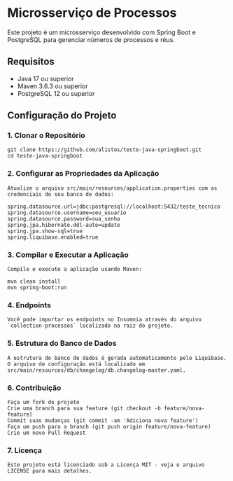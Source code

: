 # Microsserviço de Processos

Este projeto é um microsserviço desenvolvido com Spring Boot e PostgreSQL para gerenciar números de processos e réus.

## Requisitos

- Java 17 ou superior
- Maven 3.6.3 ou superior
- PostgreSQL 12 ou superior

## Configuração do Projeto

### 1. Clonar o Repositório

    git clone https://github.com/alistos/teste-java-springboot.git
    cd teste-java-springboot


### 2. Configurar as Propriedades da Aplicação

    Atualize o arquivo src/main/resources/application.properties com as credenciais do seu banco de dados:

    spring.datasource.url=jdbc:postgresql://localhost:5432/teste_tecnico
    spring.datasource.username=seu_usuario
    spring.datasource.password=sua_senha
    spring.jpa.hibernate.ddl-auto=update
    spring.jpa.show-sql=true
    spring.liquibase.enabled=true

### 3. Compilar e Executar a Aplicação
    
    Compile e execute a aplicação usando Maven:

    mvn clean install
    mvn spring-boot:run

### 4. Endpoints

    Você pode importar os endpoints no Insomnia através do arquivo `collection-processos` localizado na raiz do projeto.

### 5. Estrutura do Banco de Dados
    
    A estrutura do banco de dados é gerada automaticamente pelo Liquibase. O arquivo de configuração está localizado em src/main/resources/db/changelog/db.changelog-master.yaml.  

### 6. Contribuição
    
    Faça um fork do projeto
    Crie uma branch para sua feature (git checkout -b feature/nova-feature)
    Commit suas mudanças (git commit -am 'Adiciona nova feature')
    Faça um push para a branch (git push origin feature/nova-feature)
    Crie um novo Pull Request

### 7. Licença
    Este projeto está licenciado sob a Licença MIT - veja o arquivo LICENSE para mais detalhes.